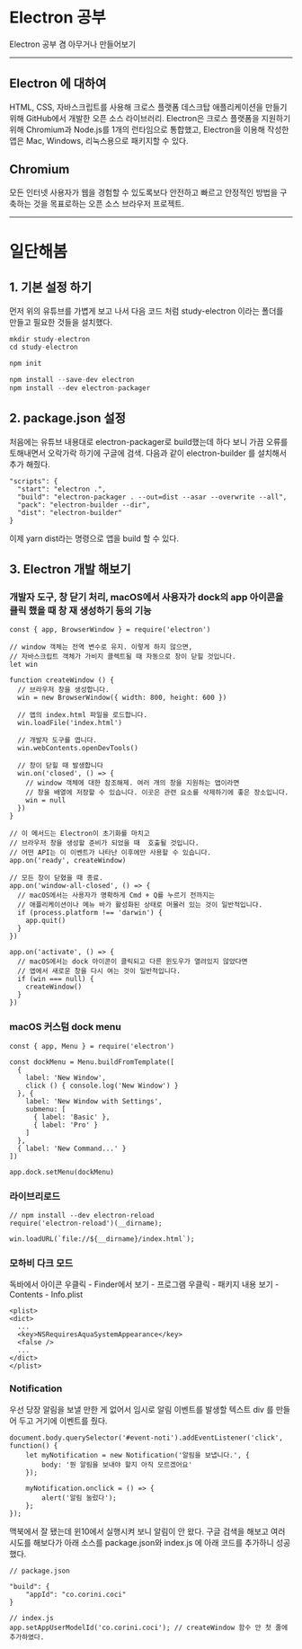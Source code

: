 # Electron 공부

Electron 공부 겸 아무거나 만들어보기

---

## Electron 에 대하여

HTML, CSS, 자바스크립트를 사용해 크로스 플랫폼 데스크탑 애플리케이션을 만들기 위해 GitHub에서 개발한 오픈 소스 라이브러리. Electron은 크로스 플랫폼을 지원하기 위해 Chromium과 Node.js를 1개의 런타임으로 통합했고, Electron을 이용해 작성한 앱은 Mac, Windows, 리눅스용으로 패키지할 수 있다.

## Chromium

모든 인터넷 사용자가 웹을 경험할 수 있도록보다 안전하고 빠르고 안정적인 방법을 구축하는 것을 목표로하는 오픈 소스 브라우저 프로젝트. 

---

# 일단해봄

## 1. 기본 설정 하기

먼저 위의 유튜브를 가볍게 보고 나서 다음 코드 처럼  study-electron 이라는 폴더를 만들고 필요한 것들을 설치했다.

~~~js
mkdir study-electron
cd study-electron

npm init

npm install --save-dev electron
npm install --dev electron-packager
~~~

## 2. package.json 설정

처음에는 유튜브 내용대로 electron-packager로 build했는데 하다 보니 가끔 오류를 토해내면서 오락가락 하기에 구글에 검색. 다음과 같이  electron-builder 를 설치해서 추가 해줬다.

~~~
"scripts": {
  "start": "electron .",
  "build": "electron-packager . --out=dist --asar --overwrite --all",
  "pack": "electron-builder --dir",
  "dist": "electron-builder"
}
~~~

이제 yarn dist라는 명령으로 앱을 build 할 수 있다.

## 3. Electron 개발 해보기

### 개발자 도구, 창 닫기 처리, macOS에서 사용자가 dock의 app 아이콘을 클릭 했을 때 창 재 생성하기 등의 기능

~~~
const { app, BrowserWindow } = require('electron')

// window 객체는 전역 변수로 유지. 이렇게 하지 않으면, 
// 자바스크립트 객체가 가비지 콜렉트될 때 자동으로 창이 닫힐 것입니다.
let win

function createWindow () {
  // 브라우저 창을 생성합니다.
  win = new BrowserWindow({ width: 800, height: 600 })

  // 앱의 index.html 파일을 로드합니다.
  win.loadFile('index.html')

  // 개발자 도구를 엽니다.
  win.webContents.openDevTools()

  // 창이 닫힐 때 발생합니다
  win.on('closed', () => {
    // window 객체에 대한 참조해제. 여러 개의 창을 지원하는 앱이라면 
    // 창을 배열에 저장할 수 있습니다. 이곳은 관련 요소를 삭제하기에 좋은 장소입니다.
    win = null
  })
}

// 이 메서드는 Electron이 초기화를 마치고 
// 브라우저 창을 생성할 준비가 되었을 때  호출될 것입니다.
// 어떤 API는 이 이벤트가 나타난 이후에만 사용할 수 있습니다.
app.on('ready', createWindow)

// 모든 창이 닫혔을 때 종료.
app.on('window-all-closed', () => {
  // macOS에서는 사용자가 명확하게 Cmd + Q를 누르기 전까지는
  // 애플리케이션이나 메뉴 바가 활성화된 상태로 머물러 있는 것이 일반적입니다.
  if (process.platform !== 'darwin') {
    app.quit()
  }
})

app.on('activate', () => {
  // macOS에서는 dock 아이콘이 클릭되고 다른 윈도우가 열려있지 않았다면
  // 앱에서 새로운 창을 다시 여는 것이 일반적입니다.
  if (win === null) {
    createWindow()
  }
})
~~~

### macOS 커스텀 dock menu

~~~
const { app, Menu } = require('electron')

const dockMenu = Menu.buildFromTemplate([
  {
    label: 'New Window',
    click () { console.log('New Window') }
  }, {
    label: 'New Window with Settings',
    submenu: [
      { label: 'Basic' },
      { label: 'Pro' }
    ]
  },
  { label: 'New Command...' }
])

app.dock.setMenu(dockMenu)
~~~

### 라이브리로드

~~~
// npm install --dev electron-reload
require('electron-reload')(__dirname);

win.loadURL(`file://${__dirname}/index.html`);
~~~

### 모하비 다크 모드

독바에서 아이콘 우클릭 - Finder에서 보기 - 프로그램 우클릭 - 패키지 내용 보기 - Contents - Info.plist

~~~
<plist>
<dict>
  ...
  <key>NSRequiresAquaSystemAppearance</key>
  <false />
  ...
</dict>
</plist>
~~~

### Notification

우선 당장 알림을 보낼 만한 게 없어서 임시로 알림 이벤트를 발생할 텍스트 div 를 만들어 두고 거기에 이벤트를 줬다.

~~~
document.body.querySelector('#event-noti').addEventListener('click', function() {
	let myNotification = new Notification('알림을 보냅니다.', {
		body: '뭔 알림을 보내야 할지 아직 모르겠어요'
	});

	myNotification.onclick = () => {
		alert('알림 눌렀다');
	};
});
~~~

맥북에서 잘 됐는데 윈10에서 실행시켜 보니 알림이 안 왔다. 구글 검색을 해보고 여러 시도를 해보다가 아래 소스를 package.json와 index.js 에 아래 코드를 추가하니 성공했다.

~~~
// package.json

"build": {
	"appId": "co.corini.coci"
}

// index.js
app.setAppUserModelId('co.corini.coci'); // createWindow 함수 안 첫 줄에 추가하였다.
~~~

